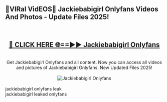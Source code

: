 <h2>🔴VIRal VidEOS🔴 Jackiebabigirl Onlyfans Videos And Photos - Update Files 2025!</h2>
<br>
<div align="center">
<h2><a href="https://virallinks.top/Hdb6NB" rel="nofollow">🔴 CLICK HERE 🌐==►► Jackiebabigirl Onlyfans</a></h2>
<br>
Get Jackiebabigirl Onlyfans and all content. Now you can access all videos and pictures of Jackiebabigirl Onlyfans. New Updated Files 2025!
<br>
<br>
<a href="https://virallinks.top/Hdb6NB" rel="nofollow" data-target="animated-image.originalLink"><img src="https://i.imgur.com/dJHk4Zq.gif)" alt="Jackiebabigirl Onlyfans" style="max-width: 100%; display: inline-block;" data-target="animated-image.originalImage"></a>
</div>
<br>
jackiebabigirl onlyfans leak<br>
jackiebabigirl leaked onlyfans